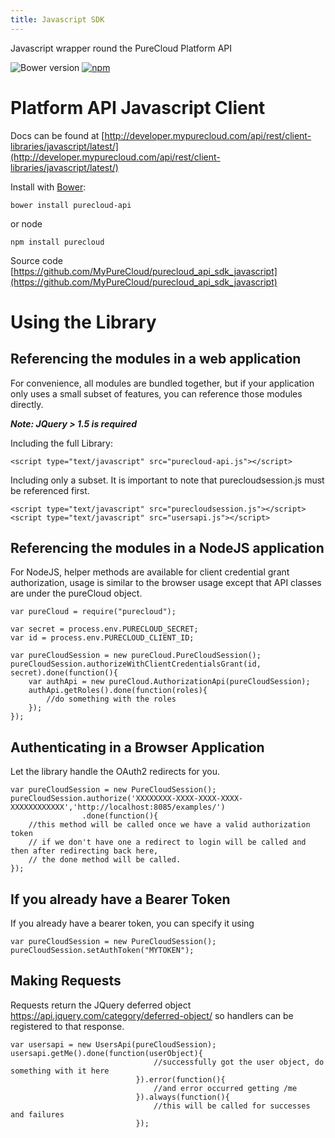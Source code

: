 ```yaml
---
title: Javascript SDK
---
```

Javascript wrapper round the PureCloud Platform API

![Bower version](https://img.shields.io/bower/v/purecloud-api.svg)
[![npm](https://img.shields.io/npm/v/purecloud.svg)](https://www.npmjs.com/package/purecloud)

# Platform API Javascript Client

Docs can be found at [http://developer.mypurecloud.com/api/rest/client-libraries/javascript/latest/](http://developer.mypurecloud.com/api/rest/client-libraries/javascript/latest/)

Install with [Bower](http://bower.io):

~~~
bower install purecloud-api
~~~

or node

~~~
npm install purecloud
~~~

Source code [https://github.com/MyPureCloud/purecloud_api_sdk_javascript](https://github.com/MyPureCloud/purecloud_api_sdk_javascript)

# Using the Library

## Referencing the modules in a web application

For convenience, all modules are bundled together, but if your application only uses a small subset of features, you can reference those modules directly.

**_Note: JQuery > 1.5 is required_**

Including the full Library:

~~~~
<script type="text/javascript" src="purecloud-api.js"></script>
~~~~

Including only a subset.  It is important to note that purecloudsession.js must be referenced first.

~~~~
<script type="text/javascript" src="purecloudsession.js"></script>
<script type="text/javascript" src="usersapi.js"></script>
~~~~

## Referencing the modules in a NodeJS application

For NodeJS, helper methods are available for client credential grant authorization, usage is similar to the browser usage except that API classes are under the pureCloud object.

~~~
var pureCloud = require("purecloud");

var secret = process.env.PURECLOUD_SECRET;
var id = process.env.PURECLOUD_CLIENT_ID;

var pureCloudSession = new pureCloud.PureCloudSession();
pureCloudSession.authorizeWithClientCredentialsGrant(id, secret).done(function(){
    var authApi = new pureCloud.AuthorizationApi(pureCloudSession);
    authApi.getRoles().done(function(roles){
        //do something with the roles
    });
});
~~~

## Authenticating in a Browser Application
Let the library handle the OAuth2 redirects for you.

~~~
var pureCloudSession = new PureCloudSession();
pureCloudSession.authorize('XXXXXXXX-XXXX-XXXX-XXXX-XXXXXXXXXXXX','http://localhost:8085/examples/')
                .done(function(){
    //this method will be called once we have a valid authorization token
    // if we don't have one a redirect to login will be called and then after redirecting back here,
    // the done method will be called.
});
~~~

## If you already have a Bearer Token
If you already have a bearer token, you can specify it using

~~~
var pureCloudSession = new PureCloudSession();
pureCloudSession.setAuthToken("MYTOKEN");
~~~

## Making Requests
Requests return the JQuery deferred object https://api.jquery.com/category/deferred-object/ so handlers can be registered to that response.

~~~
var usersapi = new UsersApi(pureCloudSession);
usersapi.getMe().done(function(userObject){
                                //successfully got the user object, do something with it here
                            }).error(function(){
                                //and error occurred getting /me
                            }).always(function(){
                                //this will be called for successes and failures
                            });
~~~
